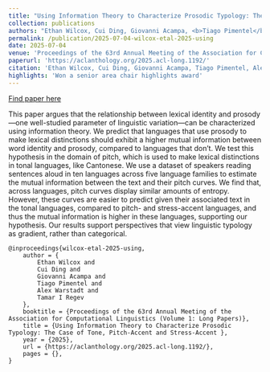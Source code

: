 ```yaml
---
title: "Using Information Theory to Characterize Prosodic Typology: The Case of Tone, Pitch-Accent and Stress-Accent "
collection: publications
authors: "Ethan Wilcox, Cui Ding, Giovanni Acampa, <b>Tiago Pimentel</b>, Alex Warstadt, Tamar I Regev  "
permalink: /publication/2025-07-04-wilcox-etal-2025-using
date: 2025-07-04
venue: 'Proceedings of the 63rd Annual Meeting of the Association for Computational Linguistics (Volume 1: Long Papers)'
paperurl: 'https://aclanthology.org/2025.acl-long.1192/'
citation: 'Ethan Wilcox, Cui Ding, Giovanni Acampa, Tiago Pimentel, Alex Warstadt, and Tamar I Regev. 2025. Using Information Theory to Characterize Prosodic Typology: The Case of Tone, Pitch-Accent and Stress-Accent. In Proceedings of the 63rd Annual Meeting of the Association for Computational Linguistics (Volume 1: Long Papers), pages 24439–24451, Vienna, Austria. Association for Computational Linguistics.'
highlights: 'Won a senior area chair highlights award'
---
```


<a href='https://aclanthology.org/2025.acl-long.1192/'>Find paper here</a>

This paper argues that the relationship between lexical identity and prosody—one well-studied parameter of linguistic variation—can be characterized using information theory. We predict that languages that use prosody to make lexical distinctions should exhibit a higher mutual information between word identity and prosody, compared to languages that don’t. We test this hypothesis in the domain of pitch, which is used to make lexical distinctions in tonal languages, like Cantonese. We use a dataset of speakers reading sentences aloud in ten languages across five language families to estimate the mutual information between the text and their pitch curves. We find that, across languages, pitch curves display similar amounts of entropy. However, these curves are easier to predict given their associated text in the tonal languages, compared to pitch- and stress-accent languages, and thus the mutual information is higher in these languages, supporting our hypothesis. Our results support perspectives that view linguistic typology as gradient, rather than categorical. 

```
@inproceedings{wilcox-etal-2025-using,
    author = {
        Ethan Wilcox and
        Cui Ding and
        Giovanni Acampa and
        Tiago Pimentel and
        Alex Warstadt and
        Tamar I Regev  
    },
    booktitle = {Proceedings of the 63rd Annual Meeting of the Association for Computational Linguistics (Volume 1: Long Papers)},
    title = {Using Information Theory to Characterize Prosodic Typology: The Case of Tone, Pitch-Accent and Stress-Accent },
    year = {2025},
    url = {https://aclanthology.org/2025.acl-long.1192/},
    pages = {},
}
```